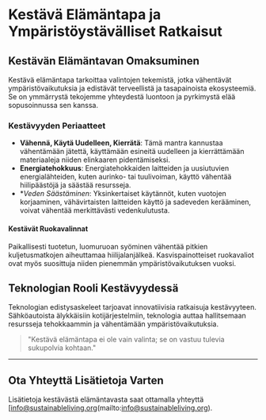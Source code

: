 # Kestävä Elämäntapa ja Ympäristöystävälliset Ratkaisut

## Kestävän Elämäntavan Omaksuminen
Kestävä elämäntapa tarkoittaa valintojen tekemistä, jotka vähentävät ympäristövaikutuksia ja edistävät terveellistä ja tasapainoista ekosysteemiä. Se on ymmärrystä tekojemme yhteydestä luontoon ja pyrkimystä elää sopusoinnussa sen kanssa.

### Kestävyyden Periaatteet
- **Vähennä, Käytä Uudelleen, Kierrätä**: Tämä mantra kannustaa vähentämään jätettä, käyttämään esineitä uudelleen ja kierrättämään materiaaleja niiden elinkaaren pidentämiseksi.
- **Energiatehokkuus**: Energiatehokkaiden laitteiden ja uusiutuvien energialähteiden, kuten aurinko- tai tuulivoiman, käyttö vähentää hiilipäästöjä ja säästää resursseja.
- **Veden Säästäminen*: Yksinkertaiset käytännöt, kuten vuotojen korjaaminen, vähävirtaisten laitteiden käyttö ja sadeveden kerääminen, voivat vähentää merkittävästi vedenkulutusta.

#### Kestävät Ruokavalinnat
Paikallisesti tuotetun, luomuruoan syöminen vähentää pitkien kuljetusmatkojen aiheuttamaa hiilijalanjälkeä. Kasvispainotteiset ruokavaliot ovat myös suosittuja niiden pienemmän ympäristövaikutuksen vuoksi.

## Teknologian Rooli Kestävyydessä
Teknologian edistysaskeleet tarjoavat innovatiivisia ratkaisuja kestävyyteen. Sähköautoista älykkäisiin kotijärjestelmiin, teknologia auttaa hallitsemaan resursseja tehokkaammin ja vähentämään ympäristövaikutuksia.

> "Kestävä elämäntapa ei ole vain valinta; se on vastuu tulevia sukupolvia kohtaan."

---

## Ota Yhteyttä Lisätietoja Varten
Lisätietoja kestävästä elämäntavasta saat ottamalla yhteyttä [info@sustainableliving.org(mailto:info@sustainableliving.org).
